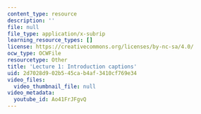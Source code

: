 ```yaml
---
content_type: resource
description: ''
file: null
file_type: application/x-subrip
learning_resource_types: []
license: https://creativecommons.org/licenses/by-nc-sa/4.0/
ocw_type: OCWFile
resourcetype: Other
title: 'Lecture 1: Introduction captions'
uid: 2d7028d9-02b5-45ca-b4af-3410cf769e34
video_files:
  video_thumbnail_file: null
video_metadata:
  youtube_id: Ao41FrJFgvQ
---
```

